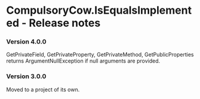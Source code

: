 CompulsoryCow.IsEqualsImplemented - Release notes
====================

### Version 4.0.0
GetPrivateField, GetPrivateProperty, GetPrivateMethod, GetPublicProperties returns ArgumentNullException if null arguments are provided.

### Version 3.0.0
Moved to a project of its own.
